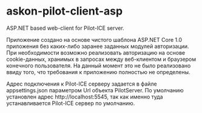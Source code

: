 # askon-pilot-client-asp
ASP.NET based web-client for Pilot-ICE server.

Приложение создано на основе чистого шаблона ASP.NET Core 1.0 приложения без каких-либо заранее заданных модулей авторизации. 
При необходимости возможно реализовать авторизацию на основе cookie-данных, хранимых в запросах между веб-клиентом и браузером конечного пользователя.
На данный момент это не было реализовано ввиду того, что требования к приложению полностью не определены.

Адрес подключения к Pilot-ICE серверу задается в файле appsettings.json параметром Url объекта PilotServer. 
По умолчанию установлен адрес http://localhost:5545, так как именно туда устанавливается Pilot-ICE сервер по умолчанию.
